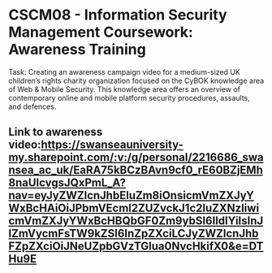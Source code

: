 # CSCM08 - Information Security Management Coursework: Awareness Training

Task:
Creating an awareness campaign video for a medium-sized UK children’s rights charity organization focused on the CyBOK knowledge area of Web & Mobile Security. This knowledge area offers an overview of contemporary online and mobile platform security procedures, assaults, and defences.

## Link to awareness video:https://swanseauniversity-my.sharepoint.com/:v:/g/personal/2216686_swansea_ac_uk/EaRA75kBCzBAvn9cf0_rE60BZjEMh8naUIcvgsJQxPmL_A?nav=eyJyZWZlcnJhbEluZm8iOnsicmVmZXJyYWxBcHAiOiJPbmVEcml2ZUZvckJ1c2luZXNzIiwicmVmZXJyYWxBcHBQbGF0Zm9ybSI6IldlYiIsInJlZmVycmFsTW9kZSI6InZpZXciLCJyZWZlcnJhbFZpZXciOiJNeUZpbGVzTGlua0NvcHkifX0&e=DTHu9E
